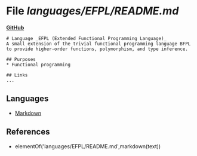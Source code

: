 # File _languages/EFPL/README.md_
**[GitHub](https://github.com/softlang/yas/blob/master/languages/EFPL/README.md)**
```
# Language _EFPL (Extended Functional Programming Language)_
A small extension of the trivial functional programming language BFPL to provide higher-order functions, polymorphism, and type inference.

## Purposes
* Functional programming

## Links
...
```

## Languages
* [Markdown](../languages/Markdown.md)

## References
* elementOf('languages/EFPL/README.md',markdown(text))
